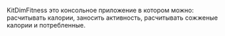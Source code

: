 KitDimFitness это консольное приложение в котором можно:
  расчитывать калории, 
  заносить активность,
  расчитывать сожженые калории и потребленные.
